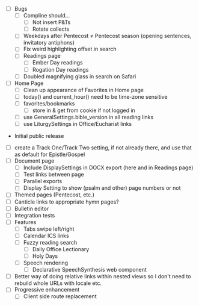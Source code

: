 - [ ] Bugs
  - [ ] Compline should...
    - [ ] Not insert P&Ts
    - [ ] Rotate collects
  - [ ] Weekdays after Pentecost ≠ Pentecost season (opening sentences, invitatory antiphons)
  - [ ] Fix weird highlighting offset in search
  - [ ] Readings page
    - [ ] Ember Day readings
    - [ ] Rogation Day readings
  - [ ] Doubled magnifying glass in search on Safari
- [ ] Home Page
  - [ ] Clean up appearance of Favorites in Home page
  - [ ] today() and current_hour() need to be time-zone sensitive
  - [ ] favorites/bookmarks
    - [ ] store in & get from cookie if not logged in
  - [ ] use GeneralSettings.bible_version in all reading links
  - [ ] use LiturgySettings in Office/Eucharist links
- Initial public release
- [ ] create a Track One/Track Two setting, if not already there, and use that as default for Epistle/Gospel
- [ ] Document page
  - [ ] Include DisplaySettings in DOCX export (here and in Readings page)
  - [ ] Test links between page
  - [ ] Parallel exports
  - [ ] Display Setting to show (psalm and other) page numbers or not
- [ ] Themed pages (Pentecost, etc.)
- [ ] Canticle links to appropriate hymn pages?
- [ ] Bulletin editor
- [ ] Integration tests
- [ ] Features
  - [ ] Tabs swipe left/right
  - [ ] Calendar ICS links
  - [ ] Fuzzy reading search
    - [ ] Daily Office Lectionary
    - [ ] Holy Days
  - [ ] Speech rendering
    - [ ] Declarative SpeechSynthesis web component
- [ ] Better way of doing relative links within nested views so I don't need to rebuild whole URLs with locale etc.
- [ ] Progressive enhancement
  - [ ] Client side route replacement
